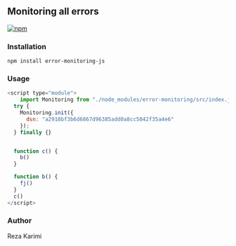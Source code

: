 ## Monitoring all errors

[![npm](https://img.shields.io/npm/v/npm.svg?style=flat-square)](https://www.npmjs.com/package/error-monitoring)

### Installation
`npm install error-monitoring-js`

### Usage
```javascript 
<script type="module">
    import Monitoring from "./node_modules/error-monitoring/src/index.js";
  try {
    Monitoring.init({
      dsn: "a2918bf3b6d6867d96385add0a8cc5042f35a4e6"
    });
  } finally {}


  function c() {
    b()
  }

  function b() {
    fj()
  }
  c()
</script>
```

### Author
Reza Karimi